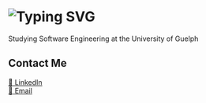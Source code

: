 <h1 align="left">
  <img 
    src="https://readme-typing-svg.herokuapp.com?font=Inter&weight=600&size=32&pause=1002&color=FFFFFF&center=false&vCenter=true&width=435&lines=Hi,+I'm+Louis+Nguyen" 
    alt="Typing SVG"/>
</h1>

Studying Software Engineering at the University of Guelph

## Contact Me

[📎 LinkedIn](https://www.linkedin.com/in/louisnguyenn/)  
[📧 Email](mailto:lnguye25@uoguelph.ca)
